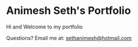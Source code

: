 # Animesh Seth's Portfolio

Hi and Welcome to my portfolio

Questions? Email me at:
[sethanimesh@hotmail.com](mailto:sethanimesh@hotmail.com)
